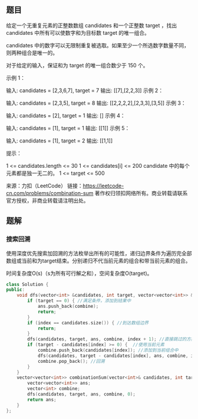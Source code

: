 ## 题目

给定一个无重复元素的正整数数组 candidates 和一个正整数 target ，找出 candidates 中所有可以使数字和为目标数 target 的唯一组合。

candidates 中的数字可以无限制重复被选取。如果至少一个所选数字数量不同，则两种组合是唯一的。 

对于给定的输入，保证和为 target 的唯一组合数少于 150 个。

 

示例 1：

输入: candidates = [2,3,6,7], target = 7
输出: [[7],[2,2,3]]
示例 2：

输入: candidates = [2,3,5], target = 8
输出: [[2,2,2,2],[2,3,3],[3,5]]
示例 3：

输入: candidates = [2], target = 1
输出: []
示例 4：

输入: candidates = [1], target = 1
输出: [[1]]
示例 5：

输入: candidates = [1], target = 2
输出: [[1,1]]


提示：

1 <= candidates.length <= 30
1 <= candidates[i] <= 200
candidate 中的每个元素都是独一无二的。
1 <= target <= 500

来源：力扣（LeetCode）
链接：https://leetcode-cn.com/problems/combination-sum
著作权归领扣网络所有。商业转载请联系官方授权，非商业转载请注明出处。

## 题解

### 搜索回溯

使用深度优先搜索加回溯的方法枚举出所有的可能性，递归边界条件为遍历完全部数组或当前和为target结束。分别递归不代当前元素的组合和带当前元素的组合。

时间复杂度O(s)（s为所有可行解之和），空间复杂度O(target)。

```c++
class Solution {
public:
    void dfs(vector<int> &candidates, int target, vector<vector<int>> &ans, vector<int> &combine, int index) {
        if (target == 0) { //满足条件，添加到结果中
            ans.push_back(combine);
            return;
        }
        if (index == candidates.size()) { //到达数组边界 
            return;
        }
        dfs(candidates, target, ans, combine, index + 1); //直接跳过的方案
        if (target - candidates[index] >= 0) {  //使用当前元素
            combine.push_back(candidates[index]); //添加到当前组合中
            dfs(candidates, target - candidates[index], ans, combine, index); //由于每个数组可被无限次选取，下标不变
            combine.pop_back(); //回溯
        }
    }
    vector<vector<int>> combinationSum(vector<int>& candidates, int target) {
        vector<vector<int>> ans;
        vector<int> combine;
        dfs(candidates, target, ans, combine, 0);
        return ans;
    }
};
```

